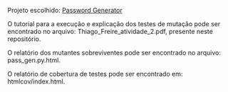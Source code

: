 Projeto escolhido: [Password Generator](https://github.com/Denrois/password_generator_with_unit_tests)

O tutorial para a execução e explicação dos testes de mutação pode ser encontrado no arquivo: Thiago_Freire_atividade_2.pdf, presente neste repositório.

O relatório dos mutantes sobreviventes pode ser encontrado no arquivo: pass_gen.py.html.

O relatório de cobertura de testes pode ser encontrado em: htmlcov/index.html.
